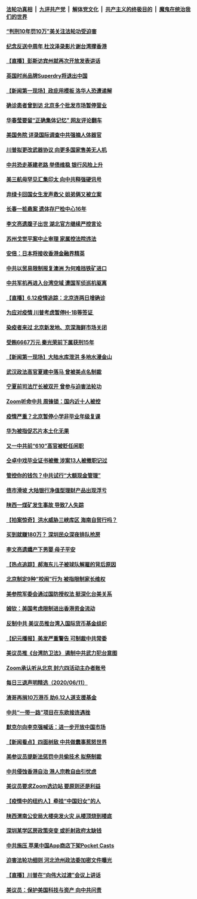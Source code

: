 

####  [法轮功真相](../../../../basic/blob/master/README.md?t=06130501) &nbsp;|&nbsp; [九评共产党](../../../../9ping.md/blob/master/README.md?t=06130501) &nbsp;|&nbsp; [解体党文化](../../../../jtdwh.md/blob/master/README.md?t=06130501)  &nbsp;|&nbsp; [共产主义的终极目的](../../../../gczydzjmd.md/blob/master/README.md?t=06130501) &nbsp;|&nbsp; [魔鬼在统治我们的世界](../../../../mgztzwmdsj.md/blob/master/README.md?t=06130501) 

#### [“判刑10年罚10万”美关注法轮功受迫害](../pages/nsc413/n12181650.md?t=06130501) 

#### [纪念反送中周年 杜汶泽录影片谢台湾撑香港](../pages/nsc413/n12181474.md?t=06130501) 

#### [【直播】彭斯访宾州就再次开放发表讲话](../pages/nsc413/n12181223.md?t=06130501) 

#### [英国时尚品牌Superdry将退出中国](../pages/nsc413/n12181602.md?t=06130501) 

#### [【新闻第一现场】政庇用模板 洛华人恐遭递解](../pages/nsc413/n12181638.md?t=06130501) 

#### [确诊患者曾到访 北京多个批发市场暂停营业](../pages/nsc413/n12181484.md?t=06130501) 

#### [华春莹要留“正确集体记忆” 网友评论翻车](../pages/nsc413/n12181506.md?t=06130501) 

#### [美国务院 详录国际调查中共强摘人体器官](../pages/nsc413/n12181488.md?t=06130501) 

#### [川普拟更改武器协议 向更多国家售美无人机](../pages/nsc413/n12181563.md?t=06130501) 

#### [中共恐走基建老路 举债维稳 银行风险上升](../pages/nsc413/n12181395.md?t=06130501) 

#### [美三航母罕见汇集印太 向中共释强硬讯号](../pages/nsc413/n12181478.md?t=06130501) 

#### [弃绿卡回国女生发声救父 姐弟俩又被立案](../pages/nsc413/n12181258.md?t=06130501) 

#### [长春一桩悬案 遗体存尸检中心16年](../pages/nsc413/n12181205.md?t=06130501) 

#### [李文亮遗腹子出世 湖北官方继续严控言论](../pages/nsc413/n12181227.md?t=06130501) 

#### [苏州戈觉平案中止审理 家属控法院违法](../pages/nsc413/n12181167.md?t=06130501) 

#### [安倍：日本将接收香港金融界精英](../pages/nsc413/n12181236.md?t=06130501) 

#### [中共以贸易限制报复澳洲 为何难挡铁矿进口](../pages/nsc413/n12181166.md?t=06130501) 

#### [中共军机再进入台湾空域 遭国军侦巡机驱离](../pages/nsc413/n12180842.md?t=06130501) 

#### [【直播】6.12疫情追踪：北京连两日增确诊](../pages/nsc413/n12180894.md?t=06130501) 

#### [为应对疫情 川普考虑暂停H-1B等签证 ](../pages/nsc413/n12180522.md?t=06130501) 

#### [染疫者来过 北京新发地、京深海鲜市场关闭](../pages/nsc413/n12180803.md?t=06130501) 

#### [受贿6667万元 秦光荣前下属获刑15年](../pages/nsc413/n12180833.md?t=06130501) 

#### [【新闻第一现场】大陆水库泄洪 多地水漫金山](../pages/nsc413/n12181510.md?t=06130501) 


#### [武汉政法高官夏建中落马 曾被美点名制裁](../pages/nsc413/n12180728.md?t=06130501) 

#### [宁夏前司法厅长被双开 曾参与迫害法轮功](../pages/nsc413/n12180661.md?t=06130501) 

#### [Zoom听命中共 周锋锁：国内近十人被控](../pages/nsc413/n12180382.md?t=06130501) 

#### [疫情严重？北京暂停小学非毕业年级复课](../pages/nsc413/n12180553.md?t=06130501) 

#### [华为被指促芯片本土化无果](../pages/nsc413/n12180397.md?t=06130501) 

#### [又一中共前“610”高官被贬任闲职](../pages/nsc413/n12179999.md?t=06130501) 

#### [仝卓中戏毕业证书被撤 涉案13人被撤职记过](../pages/nsc413/n12180298.md?t=06130501) 

#### [管控你的钱包？中共试行“大额现金管理”](../pages/nsc413/n12178958.md?t=06130501) 

#### [债市滑坡 大陆银行净值型理财产品出现浮亏](../pages/nsc413/n12180038.md?t=06130501) 

#### [陕西一煤矿发生事故 导致7人失踪](../pages/nsc413/n12179939.md?t=06130501) 

#### [【拍案惊奇】洪水威胁三峡库区 海南自贸行吗？](../pages/nsc413/n12179558.md?t=06130501) 

#### [买到就赚180万？ 深圳民众深夜排队抢房](../pages/nsc413/n12179443.md?t=06130501) 

#### [李文亮遗孀产下男婴 母子平安](../pages/nsc413/n12179795.md?t=06130501) 

#### [【热点追踪】郝海东儿子被球队解雇的背后原因](../pages/nsc413/n12180029.md?t=06130501) 

#### [北京制定9种“校闹”行为 被指限制家长维权](../pages/nsc413/n12179469.md?t=06130501) 

#### [美参院军委会通过国防授权法 挺深化台美关系](../pages/nsc413/n12179913.md?t=06130501) 

#### [姆钦：美国考虑限制进出香港资金流动](../pages/nsc413/n12179699.md?t=06130501) 

#### [反制中共 美议员推台湾入国际货币基金组织](../pages/nsc413/n12179768.md?t=06130501) 

#### [【纪元播报】美发严重警告 可制裁中共常委](../pages/nsc413/n12179464.md?t=06130501) 

#### [美议员推《台湾防卫法》 遏制中共武力犯台意图](../pages/nsc413/n12179682.md?t=06130501) 

#### [Zoom承认听从北京 封六四活动主办者账号](../pages/nsc413/n12179561.md?t=06130501) 

#### [每日三退声明精选（2020/06/11）](../pages/nsc413/n12179670.md?t=06130501) 

#### [渣哥再捐10万港币 助6.12人道支援基金](../pages/nsc413/n12176459.md?t=06130501) 

#### [中共“一带一路”项目在东欧接连遇挫](../pages/nsc413/n12179246.md?t=06130501) 

#### [默克尔向李克强喊话：进一步开放中国市场](../pages/nsc413/n12179231.md?t=06130501) 

#### [【新闻看点】四面树敌 中共做蠢事惹怒世界](../pages/nsc413/n12179307.md?t=06130501) 

#### [美参议员提新法惩罚中共偷技术 拟祭制裁](../pages/nsc413/n12179248.md?t=06130501) 

#### [中共侵蚀香港自治 港人宗教自由引忧虑](../pages/nsc413/n12179350.md?t=06130501) 

#### [美议员要求Zoom选边站 要原则还是利益](../pages/nsc413/n12179151.md?t=06130501) 

#### [【疫情中的纽约人】牵挂“中国妇女”的人](../pages/nsc413/n12179026.md?t=06130501) 

#### [陕西渭南公安局大楼突发火灾 从楼顶烧到楼底](../pages/nsc413/n12179141.md?t=06130501) 

#### [深圳某学区房政策突变 或折射政府太缺钱](../pages/nsc413/n12179144.md?t=06130501) 

#### [中共施压 苹果中国App商店下架Pocket Casts](../pages/nsc413/n12179085.md?t=06130501) 

#### [迫害法轮功细则 河北沧州政法委加密文件曝光](../pages/nsc413/n12178729.md?t=06130501) 

#### [【直播】川普在“向伟大过渡”会议上讲话](../pages/nsc413/n12178890.md?t=06130501) 

#### [美议员：保护美国科技与资产 向中共问责](../pages/nsc413/n12178603.md?t=06130501) 


